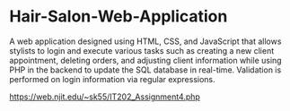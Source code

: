 # Hair-Salon-Web-Application

A web application designed using HTML, CSS, and JavaScript that allows stylists to login and execute various tasks such as creating a new client appointment, deleting orders, and adjusting client information while using PHP in the backend to update the SQL database in real-time. Validation is performed on login information via regular expressions.

https://web.njit.edu/~sk55/IT202_Assignment4.php
